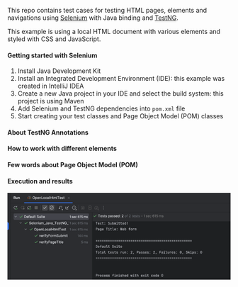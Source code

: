 This repo contains test cases for testing HTML pages, elements and navigations using [Selenium](https://www.selenium.dev/) with Java binding and [TestNG](https://testng.org/).

This example is using a local HTML document with various elements and styled with CSS and JavaScript.

#### Getting started with Selenium 
1. Install Java Development Kit
2. Install an Integrated Development Environment (IDE): this example was created in IntelliJ IDEA
3. Create a new Java project in your IDE and select the build system: this project is using Maven
4. Add Selenium and TestNG dependencies into `pom.xml` file
5. Start creating your test classes and Page Object Model (POM) classes

#### About TestNG Annotations

#### How to work with different elements

#### Few words about Page Object Model (POM)

#### Execution and results

![img.png](img.png)